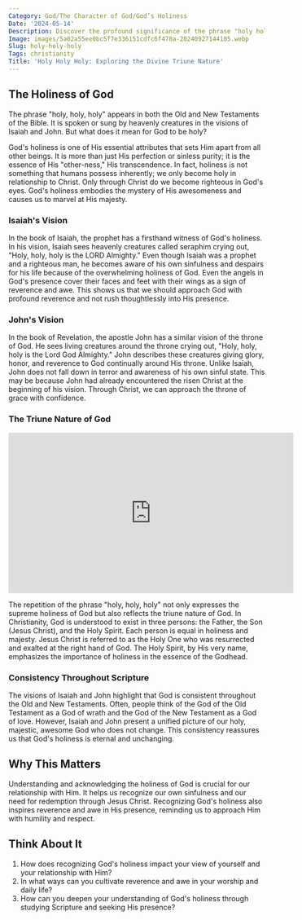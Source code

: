 ```yaml
---
Category: God/The Character of God/God’s Holiness
Date: '2024-05-14'
Description: Discover the profound significance of the phrase "holy holy holy" and its theological implications in this enlightening article. Delve into the deep spiritual meaning behind the repetition of these words in religious contexts.
Image: images/5a02a55ee0bc5f7e336151cdfc6f478a-20240927144105.webp
Slug: holy-holy-holy
Tags: christianity
Title: 'Holy Holy Holy: Exploring the Divine Triune Nature'
---
```


## The Holiness of God

The phrase "holy, holy, holy" appears in both the Old and New Testaments of the Bible. It is spoken or sung by heavenly creatures in the visions of Isaiah and John. But what does it mean for God to be holy? 

God's holiness is one of His essential attributes that sets Him apart from all other beings. It is more than just His perfection or sinless purity; it is the essence of His "other-ness," His transcendence. In fact, holiness is not something that humans possess inherently; we only become holy in relationship to Christ. Only through Christ do we become righteous in God's eyes. God's holiness embodies the mystery of His awesomeness and causes us to marvel at His majesty.

### Isaiah's Vision

In the book of Isaiah, the prophet has a firsthand witness of God's holiness. In his vision, Isaiah sees heavenly creatures called seraphim crying out, "Holy, holy, holy is the LORD Almighty." Even though Isaiah was a prophet and a righteous man, he becomes aware of his own sinfulness and despairs for his life because of the overwhelming holiness of God. Even the angels in God's presence cover their faces and feet with their wings as a sign of reverence and awe. This shows us that we should approach God with profound reverence and not rush thoughtlessly into His presence.

### John's Vision

In the book of Revelation, the apostle John has a similar vision of the throne of God. He sees living creatures around the throne crying out, "Holy, holy, holy is the Lord God Almighty." John describes these creatures giving glory, honor, and reverence to God continually around His throne. Unlike Isaiah, John does not fall down in terror and awareness of his own sinful state. This may be because John had already encountered the risen Christ at the beginning of his vision. Through Christ, we can approach the throne of grace with confidence.

### The Triune Nature of God


<iframe width="560" height="315" src="https://www.youtube.com/embed/xIzr5IgAaKc" frameborder="0" allow="autoplay; encrypted-media" allowfullscreen></iframe>


The repetition of the phrase "holy, holy, holy" not only expresses the supreme holiness of God but also reflects the triune nature of God. In Christianity, God is understood to exist in three persons: the Father, the Son (Jesus Christ), and the Holy Spirit. Each person is equal in holiness and majesty. Jesus Christ is referred to as the Holy One who was resurrected and exalted at the right hand of God. The Holy Spirit, by His very name, emphasizes the importance of holiness in the essence of the Godhead.

### Consistency Throughout Scripture

The visions of Isaiah and John highlight that God is consistent throughout the Old and New Testaments. Often, people think of the God of the Old Testament as a God of wrath and the God of the New Testament as a God of love. However, Isaiah and John present a unified picture of our holy, majestic, awesome God who does not change. This consistency reassures us that God's holiness is eternal and unchanging.

## Why This Matters

Understanding and acknowledging the holiness of God is crucial for our relationship with Him. It helps us recognize our own sinfulness and our need for redemption through Jesus Christ. Recognizing God's holiness also inspires reverence and awe in His presence, reminding us to approach Him with humility and respect.

## Think About It

1. How does recognizing God's holiness impact your view of yourself and your relationship with Him?
2. In what ways can you cultivate reverence and awe in your worship and daily life?
3. How can you deepen your understanding of God's holiness through studying Scripture and seeking His presence?